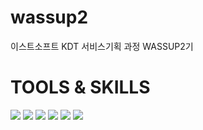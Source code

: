 # wassup2
이스트소프트 KDT 서비스기획 과정 WASSUP2기

# TOOLS & SKILLS
<img src = "https://img.shields.io/badge/python-3776AB?style=flat-square&logo=python&logoColor=white/"> <img src = "https://img.shields.io/badge/figma-F24E1E?style=flat-square&logo=figma&logoColor=white/"> <img src = "https://img.shields.io/badge/r-276DC3?style=flat-square&logo=r&logoColor=white/"> <img src = "https://img.shields.io/badge/MySQL-4479A1?style=flat-square&logo=MySQL&logoColor=white/">  <img src = "https://img.shields.io/badge/clickup-7B68EE?style=flat-square&logo=clickup&logoColor=white/"> <img src = "https://img.shields.io/badge/notion-000000?style=flat-square&logo=Notion&logoColor=white/">
 
